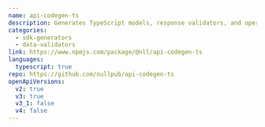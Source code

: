 ```yaml
---
name: api-codegen-ts
description: Generates TypeScript models, response validators, and operation controllers from OpenAPI descriptions
categories:
  - sdk-generators
  - data-validators
link: https://www.npmjs.com/package/@nll/api-codegen-ts
languages:
  typescript: true
repo: https://github.com/nullpub/api-codegen-ts
openApiVersions:
  v2: true
  v3: true
  v3_1: false
  v4: false
---
```

